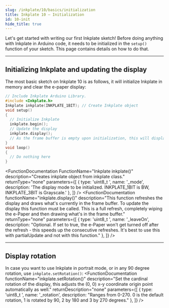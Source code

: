 ```yaml
---
slug: /inkplate/10/basics/initialization
title: Inkplate 10 – Initialization
id: 10-init
hide_title: true
---
```

<SectionTitle title="Initialization" backgroundImage="img/arduino_bg.jpg" />

Let's get started with writing our first Inkplate sketch! Before doing anything with Inkplate in Arduino code, it needs to be initialized in the `setup()` function of your sketch. This page contains details on how to do that.

---

## Initializing Inkplate and updating the display

The most basic sketch on Inkplate 10 is as follows, it will initialize Inkplate in memory and clear the e-paper display:

```cpp
// Include Inkplate Arduino Library.
#include <Inkplate.h>
Inkplate inkplate(INKPLATE_1BIT); // Create Inkplate object
void setup() 
{
  // Initialize Inkplate
  inkplate.begin();
  // Update the display
  inkplate.display();
  // As the frame buffer is empty upon initialization, this will display a blank screen
}
void loop() 
{
  // Do nothing here
}
```
<FunctionDocumentation
  FunctionName="Inkplate inkplate()"
  description="Creates inkplate object from inkplate class."
  returnType="none"
  parameters={[
    { type: 'uint8_t ', name: '_mode', description: 'The display mode to be initialized. INKPLATE_1BIT is BW, INKPLATE_3BIT is Grayscale.' },
  ]}
/>
<FunctionDocumentation
  functionName="inkplate.begin()"
  description="In short, this function initializes the Inkplate object. This starts I2C, allocates required memory for the frame buffer, and initializes the on-board peripherals."
  returnType="none"
/>
<FunctionDocumentation
  functionName="inkplate.display()"
  description="This function refreshes the display and draws what's currently in the frame buffer. To update the display this function must be called. This is a full refresh, completely wiping the e-Paper and then drawing what's in the frame buffer."
  returnType="none"
  parameters={[
    { type: 'uint8_t ', name: '_leaveOn', description: "Optional. If set to true, the e-Paper won't get turned off after the refresh - this speeds up the consecutive refreshes. It's best to use this with partialUpdate and not with this function." },
  ]}
/>

---

## Display rotation

In case you want to use Inkplate in portrait mode, or in any 90 degree rotation, use `inkplate.setRotation()`:
<FunctionDocumentation
  functionName="inkplate.setRotation()"
  description="Set the cardinal rotation of the display, this adjusts the (0, 0) x-y coordinate origin point automatically as well."
  returnDescription="none"
  parameters={[
    { type: 'uint8_t ', name: '_rotation', description: "Ranges from 0-270. 0 is the default rotation, 1 is rotated by 90, 2 by 180 and 3 by 270 degrees." },
  ]}
/>
